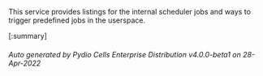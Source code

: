 






This service provides listings for the internal scheduler jobs and ways to trigger predefined jobs in the userspace.

[:summary]

###### Auto generated by Pydio Cells Enterprise Distribution v4.0.0-beta1 on 28-Apr-2022
